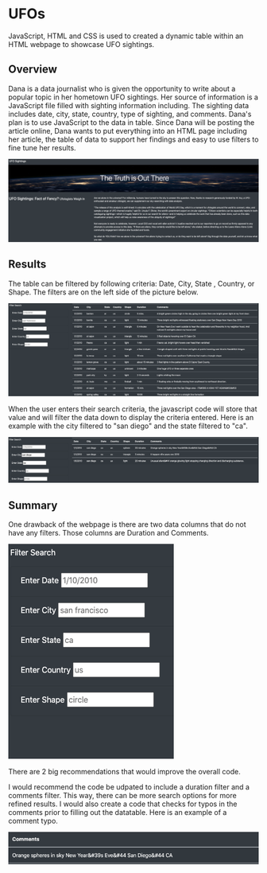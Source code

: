 # UFOs
JavaScript, HTML and CSS is used to created a dynamic table within an HTML webpage to showcase UFO sightings.


## Overview
Dana is a data journalist who is given the opportunity to write about a popular topic in her hometown UFO sightings. Her source of information is a JavaScript file filled with sighting information including. The sighting data includes date, city, state, country, type of sighting, and comments. Dana's plan is to use JavaScript to the data in table. Since Dana will be posting the article online, Dana wants to put everything into an HTML page including her article, the table of data to support her findings and easy to use filters to fine tune her results. 

![title](The_Truth_is_Out_There.png)

## Results
The table can be filtered by following criteria: Date, City, State , Country, or Shape. The filters are on the left side of the picture below.

![Filters](Sighting_Filters.png)

When the user enters their search criteria, the javascript code will store that value and will filter the data down to display the criteria entered. Here is an example with the city filtered to "san diego" and the state filtered to "ca".

![san diego](San_Diego.png)

## Summary
One drawback of the webpage is there are two data columns that do not have any filters. Those columns are Duration and Comments.

![addtional filters](additional_filters.png)

There are 2 big recommendations that would improve the overall code.

I would recommend the code be udpated to include a duration filter and a comments filter. This way, there can be more search options for more refined results. I would also create a code that checks for typos in the comments prior to filling out the datatable. Here is an example of a comment typo.

![comment](Comment_Info.png)
